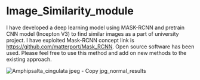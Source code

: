 # Image_Similarity_module
I have developed a deep learning model using MASK-RCNN and pretrain CNN model (Incepton V3) to find similar images as a part of university project. I have exploited Mask-RCNN concept link is https://github.com/matterport/Mask_RCNN. Open source software has been used. Please feel free to use this method and add on new methods to the existing approach.

![Amphipsalta_cingulata jpeg - Copy jpg_normal_results](https://user-images.githubusercontent.com/21376508/56622681-b912a580-664e-11e9-8362-18ad07ee4b86.jpg)
